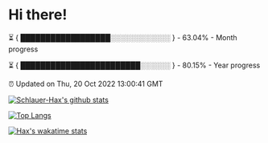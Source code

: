 # Hi there!

⏳ { ██████████████████░░░░░░░░░░░░ } - 63.04% - Month progress

⏳ { ████████████████████████░░░░░░ } - 80.15% - Year progress

⏰ Updated on Thu, 20 Oct 2022 13:00:41 GMT


[![Schlauer-Hax's github stats](https://github-readme-stats.vercel.app/api?username=Schlauer-Hax&show_icons=true&theme=dark&count_private=true)](https://github.com/Schlauer-Hax)


[![Top Langs](https://github-readme-stats.vercel.app/api/top-langs/?username=Schlauer-Hax&layout=compact&theme=dark)](https://github.com/Schlauer-Hax?tab=repositories)


[![Hax's wakatime stats](https://github-readme-stats.vercel.app/api/wakatime?username=Hax&theme=dark)](https://wakatime.com/@Hax)

